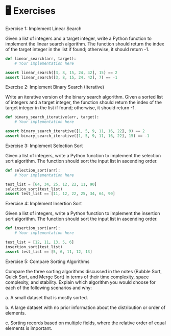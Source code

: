 # 🖥 Exercises

Exercise 1: Implement Linear Search

Given a list of integers and a target integer, write a Python function to implement the linear search algorithm. The function should return the index of the target integer in the list if found; otherwise, it should return -1.

```python
def linear_search(arr, target):
    # Your implementation here

assert linear_search([3, 8, 15, 24, 42], 15) == 2
assert linear_search([3, 8, 15, 24, 42], 7) == -1
```

Exercise 2: Implement Binary Search (Iterative)

Write an iterative version of the binary search algorithm. Given a sorted list of integers and a target integer, the function should return the index of the target integer in the list if found; otherwise, it should return -1.

```python
def binary_search_iterative(arr, target):
    # Your implementation here

assert binary_search_iterative([1, 5, 9, 11, 16, 22], 9) == 2
assert binary_search_iterative([1, 5, 9, 11, 16, 22], 15) == -1
```

Exercise 3: Implement Selection Sort

Given a list of integers, write a Python function to implement the selection sort algorithm. The function should sort the input list in ascending order.

```python
def selection_sort(arr):
    # Your implementation here

test_list = [64, 34, 25, 12, 22, 11, 90]
selection_sort(test_list)
assert test_list == [11, 12, 22, 25, 34, 64, 90]
```

Exercise 4: Implement Insertion Sort

Given a list of integers, write a Python function to implement the insertion sort algorithm. The function should sort the input list in ascending order.

```python
def insertion_sort(arr):
    # Your implementation here

test_list = [12, 11, 13, 5, 6]
insertion_sort(test_list)
assert test_list == [5, 6, 11, 12, 13]
```

Exercise 5: Compare Sorting Algorithms

Compare the three sorting algorithms discussed in the notes (Bubble Sort, Quick Sort, and Merge Sort) in terms of their time complexity, space complexity, and stability. Explain which algorithm you would choose for each of the following scenarios and why:

a. A small dataset that is mostly sorted.&#x20;

b. A large dataset with no prior information about the distribution or order of elements.

c. Sorting records based on multiple fields, where the relative order of equal elements is important.
